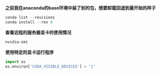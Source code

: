 **之前我在anaconda的base环境中装了别的包，想要卸载回退到最开始的样子**

``` powershell
conda list --revisions
conda install --rev 0
```

**查看远程的服务器显卡的使用情况**

``` powershell
nvidia-smi
```

**使用特定的显卡运行程序**

``` python
import os
os.environ['CUDA_VISIBLE_DEVICES'] = '1'
```


